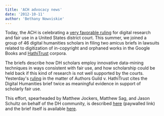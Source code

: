 ```yaml
---
title: 'ACH advocacy news'
date: '2012-10-11'
author: 'Bethany Nowviskie'
---
```

Today, the ACH is celebrating a [very favorable ruling](http://arstechnica.com/tech-policy/2012/10/court-rules-book-scanning-is-fair-use-suggesting-google-books-victory/) for digital research and fair use in a United States district court. This summer, we joined a group of 46 digital humanities scholars in filing two amicus briefs in lawsuits related to digitization of in-copyright and orphaned works in the Google Books and [HathiTrust](http://www.hathitrust.org/) corpora.

The briefs describe how DH scholars employ innovative data-mining techniques in ways consistent with fair use, and how scholarship could be held back if this kind of research is not well supported by the courts. Yesterday's [ruling](http://www.scribd.com/doc/109647049/HathiTrust-Opinion) in the matter of Authors Guild v. HathiTrust cites the Digital Humanities brief twice as meaningful evidence in support of scholarly fair use.

This effort, spearheaded by Matthew Jockers, Matthew Sag, and Jason Schultz on behalf of the DH community, is described [here](http://www.nature.com/nature/journal/v490/n7418/full/490029a.html) (paywalled link) and the brief itself is available [here](http://papers.ssrn.com/sol3/papers.cfm?abstract_id=2102542).
